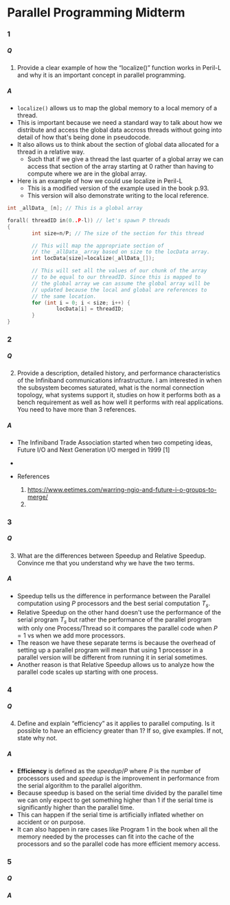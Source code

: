 # Parallel Programming Midterm

### 1

##### Q
1) Provide a clear example of how the “localize()” function works in Peril-L and why it is an important concept in parallel programming. 

##### A

- `localize()` allows us to map the global memory to a local memory of a thread. 
- This is important because we need a standard way to talk about how we distribute and access the global data accross threads without going into detail of how that's being done in pseudocode.
- It also allows us to think about the section of global data allocated for a thread in a relative way.
  - Such that if we give a thread the last quarter of a global array we can access that section of the array starting at 0 rather than having to compute where we are in the global array.
- Here is an example of how we could use localize in Peril-L
  - This is a modified version of the example used in the book p.93.
  - This version will also demonstrate writing to the local reference.

```c
int _allData_ [n]; // This is a global array

forall( threadID in(0..P-l)) // let's spawn P threads
{
        int size=n/P; // The size of the section for this thread

        // This will map the appropriate section of
        // the _allData_ array based on size to the locData array. 
        int locData[size]=localize(_allData_[]); 

        // This will set all the values of our chunk of the array
        // to be equal to our threadID. Since this is mapped to 
        // the global array we can assume the global array will be
        // updated because the local and global are references to
        // the same location. 
        for (int i = 0; i < size; i++) {
                locData[i] = threadID;
        }
}
```

### 2

##### Q
2) Provide a description, detailed history, and performance characteristics of the Infiniband communications infrastructure. I am interested in when the subsystem becomes saturated, what is the normal connection topology, what systems support it, studies on how it performs both as a bench requirement as well as how well it performs with real applications. You need to have more than 3 references. 

##### A

- The Infiniband Trade Association started when two competing ideas, Future I/O and Next Generation I/O merged in 1999 [1]
- 


- References
  1.  https://www.eetimes.com/warring-ngio-and-future-i-o-groups-to-merge/
  2.  

### 3

##### Q
3) What are the differences between Speedup and 
Relative Speedup.  Convince me that you 
understand why we have the two terms.

##### A

- Speedup tells us the difference in performance between the Parallel computation using $P$ processors and the best serial computation $T_s$. 
- Relative Speedup on the other hand doesn't use the performance of the serial program $T_s$ but rather the performance of the parallel program with only one Process/Thread so it compares the parallel code when $P=1$ vs when we add more processors.
- The reason we have these separate terms is because the overhead of setting up a parallel program will mean that using 1 processor in a parallel version will be different from running it in serial sometimes. 
- Another reason is that Relative Speedup allows us to analyze how the parallel code scales up starting with one process. 

### 4

##### Q
4) Define and explain “efficiency” as it applies to parallel computing. Is it possible to have an efficiency greater than 1? If so, give examples. If not, state why not. 
##### A
- **Efficiency** is defined as the $speedup / P$ where $P$ is the number of processors used and $speedup$ is the improvement in performance from the serial algorithm to the parallel algorithm.
- Because speedup is based on the serial time divided by the parallel time we can only expect to get something higher than 1 if the serial time is significantly higher than the parallel time. 
- This can happen if the serial time is artificially inflated whether on accident or on purpose.
- It can also happen in rare cases like Program 1 in the book when all the memory needed by the processes can fit into the cache of the processors and so the parallel code has more efficient memory access.

### 5

##### Q



##### A